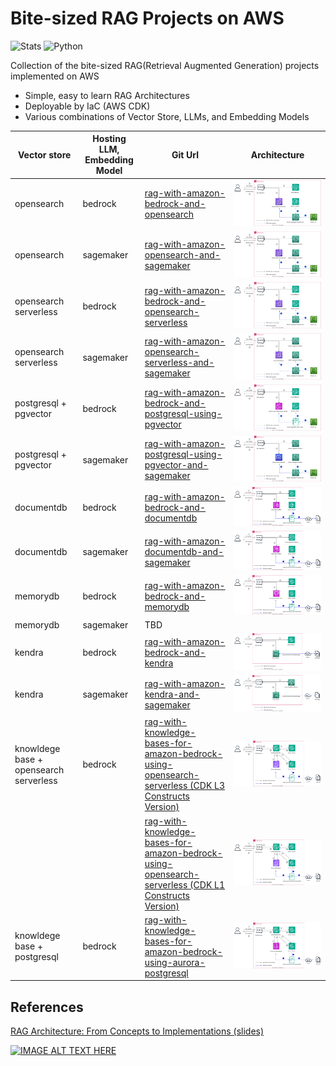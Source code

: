# Bite-sized RAG Projects on AWS
![Stats](https://img.shields.io/badge/14-RAG_CDK_Projects-blue?style=for-the-badge)
![Python](https://img.shields.io/badge/python-3670A0?style=for-the-badge&logo=python&logoColor=ffdd54)

Collection of the bite-sized RAG(Retrieval Augmented Generation) projects implemented on AWS

- Simple, easy to learn RAG Architectures
- Deployable by IaC (AWS CDK)
- Various combinations of Vector Store, LLMs, and Embedding Models


| Vector store | Hosting LLM, Embedding Model | Git Url | Architecture |
|--------------|------------------------------|---------|--------------|
| opensearch | bedrock | [rag-with-amazon-bedrock-and-opensearch](https://github.com/aws-samples/aws-kr-startup-samples/tree/main/gen-ai/rag-with-amazon-bedrock-and-opensearch) | ![](./images/rag_with_bedrock_and_opensearch_arch.svg) |
| opensearch | sagemaker | [rag-with-amazon-opensearch-and-sagemaker](https://github.com/aws-samples/rag-with-amazon-opensearch-and-sagemaker) | ![](./images/rag_with_opensearch_and_sagemaker_arch.svg) |
| opensearch serverless | bedrock | [rag-with-amazon-bedrock-and-opensearch-serverless](https://github.com/aws-samples/aws-kr-startup-samples/tree/main/gen-ai/rag-with-amazon-bedrock-and-opensearch-serverless) | ![](./images/rag_with_bedrock_and_opensearch_serverless_arch.svg) |
| opensearch serverless | sagemaker | [rag-with-amazon-opensearch-serverless-and-sagemaker](https://github.com/aws-samples/rag-with-amazon-opensearch-serverless-and-sagemaker) | ![](./images/rag_with_opensearch_serverless_and_sagemaker_arch.svg) |
| postgresql + pgvector | bedrock | [rag-with-amazon-bedrock-and-postgresql-using-pgvector](https://github.com/aws-samples/aws-kr-startup-samples/tree/main/gen-ai/rag-with-amazon-bedrock-and-postgresql-using-pgvector) | ![](./images/rag_with_bedrock_and_postgres_pgvector_arch.svg) |
| postgresql + pgvector | sagemaker | [rag-with-amazon-postgresql-using-pgvector-and-sagemaker](https://github.com/aws-samples/rag-with-amazon-postgresql-using-pgvector-and-sagemaker) | ![](./images/rag_with_postgres_pgvector_and_sagemaker_arch.svg) |
| documentdb | bedrock | [rag-with-amazon-bedrock-and-documentdb](https://github.com/aws-samples/rag-with-amazon-bedrock-and-documentdb) | ![](./images/rag_with_bedrock_and_docdb_arch.svg) |
| documentdb | sagemaker | [rag-with-amazon-documentdb-and-sagemaker](https://github.com/aws-samples/aws-kr-startup-samples/tree/main/gen-ai/rag-with-amazon-documentdb-and-sagemaker) | ![](./images/rag_with_docdb_and_sagemaker_arch.svg) |
| memorydb | bedrock | [rag-with-amazon-bedrock-and-memorydb](https://github.com/aws-samples/rag-with-amazon-bedrock-and-memorydb) | ![](./images/rag_with_bedrock_and_memorydb_arch.svg) |
| memorydb | sagemaker | TBD | |
| kendra | bedrock | [rag-with-amazon-bedrock-and-kendra](https://github.com/aws-samples/qa-app-with-rag-using-amazon-bedrock-and-kendra) | ![](./images/rag_with_bedrock_and_kendra_arch.svg) |
| kendra | sagemaker | [rag-with-amazon-kendra-and-sagemaker](https://github.com/aws-samples/aws-kr-startup-samples/tree/main/gen-ai/rag-with-amazon-kendra-and-sagemaker) | ![](./images/rag_with_kendra_and_sagemaker_arch.svg) |
| knowldege base + opensearch serverless | bedrock | [rag-with-knowledge-bases-for-amazon-bedrock-using-opensearch-serverless (CDK L3 Constructs Version)](https://github.com/aws-samples/aws-kr-startup-samples/tree/main/gen-ai/rag-with-knowledge-bases-for-amazon-bedrock-using-gen-ai-cdk-constructs) | ![](./images/rag_with_kb_for_bedrock_opensearch_serverless_cdk_L3_arch.svg) |
| |  | [rag-with-knowledge-bases-for-amazon-bedrock-using-opensearch-serverless (CDK L1 Constructs Version)](https://github.com/aws-samples/aws-kr-startup-samples/tree/main/gen-ai/rag-with-knowledge-bases-for-amazon-bedrock) | ![](./images/rag_with_kb_for_bedrock_opensearch_serverless_cdk_L1_arch.svg) |
|knowldege base + postgresql | bedrock | [rag-with-knowledge-bases-for-amazon-bedrock-using-aurora-postgresql](https://github.com/aws-samples/aws-kr-startup-samples/tree/main/gen-ai/rag-with-knowledge-bases-for-amazon-bedrock-using-aurora-postgresql) | ![](./images/rag_with_kb_for_bedrock_aurora_postgresql_pgvector_arch.svg) |


## References

[RAG Architecture: From Concepts to Implementations (slides)](https://speakerdeck.com/ksmin23/rag-akitegceo-gaenyeombuteo-guhyeonggaji)

[![IMAGE ALT TEXT HERE](https://img.youtube.com/vi/zI7rin2S_Ak/0.jpg)](https://www.youtube.com/watch?v=zI7rin2S_Ak)